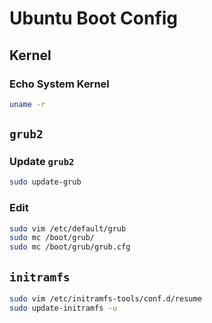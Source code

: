 # Ubuntu Boot Config

## Kernel

### Echo System Kernel
```bash
uname -r
```

## `grub2`

### Update `grub2`
```bash
sudo update-grub
```

### Edit
```bash
sudo vim /etc/default/grub
sudo mc /boot/grub/
sudo mc /boot/grub/grub.cfg
```

## `initramfs`
```bash
sudo vim /etc/initramfs-tools/conf.d/resume
sudo update-initramfs -u
```
